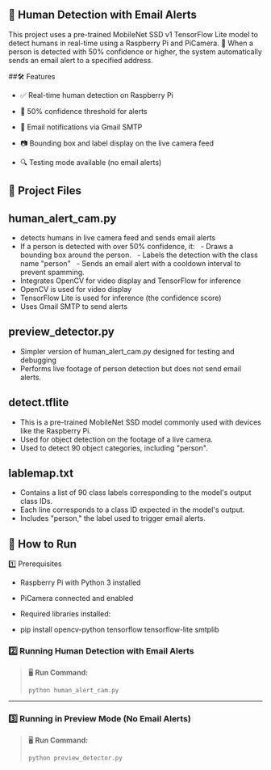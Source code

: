 ## 👀 Human Detection with Email Alerts
This project uses a pre-trained MobileNet SSD v1 TensorFlow Lite model to detect humans in real-time using a Raspberry Pi and PiCamera.
📧 When a person is detected with 50% confidence or higher, the system automatically sends an email alert to a specified address.


 ##🛠 Features
- ✅ Real-time human detection on Raspberry Pi

- 🎯 50% confidence threshold for alerts

- 📧 Email notifications via Gmail SMTP

- 📷 Bounding box and label display on the live camera feed

- 🔍 Testing mode available (no email alerts)




## 📂 Project Files
## human_alert_cam.py
- detects humans in live camera feed and sends email alerts
- If a person is detected with over 50% confidence, it:
  - Draws a bounding box around the person.
  - Labels the detection with the class name "person"
  - Sends an email alert with a cooldown interval to prevent spamming.
- Integrates OpenCV for video display and TensorFlow for inference
- OpenCV is used for video display
- TensorFlow Lite is used for inference (the confidence score)
- Uses Gmail SMTP to send alerts

## preview_detector.py
- Simpler version of human_alert_cam.py designed for testing and debugging
- Performs live footage of person detection but does not send email alerts.

## detect.tflite
- This is a pre-trained MobileNet SSD model commonly used with devices like the Raspberry Pi.
- Used for object detection on the footage of a live camera.
- Used to detect 90 object categories, including "person".

## lablemap.txt
- Contains a list of 90 class labels corresponding to the model's output class IDs.
- Each line corresponds to a class ID expected in the model's output.
- Includes "person," the label used to trigger email alerts.


## 🚀 How to Run
1️⃣ Prerequisites
- Raspberry Pi with Python 3 installed
- PiCamera connected and enabled

- Required libraries installed:
- pip install opencv-python tensorflow tensorflow-lite smtplib

### 2️⃣ Running Human Detection with Email Alerts
> 🖥️ **Run Command:**
> ```bash
> python human_alert_cam.py
> ```

---

### 3️⃣ Running in Preview Mode (No Email Alerts)
> 🖥️ **Run Command:**
> ```bash
> python preview_detector.py
> ```



